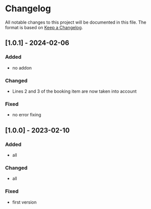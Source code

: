 # Changelog

All notable changes to this project will be documented in this file. The format is based on [Keep a Changelog](http://keepachangelog.com/).


## [1.0.1] - 2024-02-06

### Added

- no addon

### Changed

- Lines 2 and 3 of the booking item are now taken into account

### Fixed

- no error fixing

## [1.0.0] - 2023-02-10

### Added

- all

### Changed

- all

### Fixed

- first version



